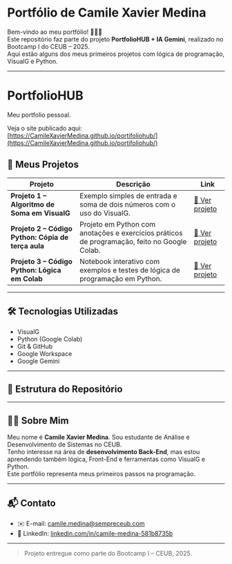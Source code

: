 # Portfólio de Camile Xavier Medina

Bem-vindo ao meu portfólio! 👩🏽‍💻  
Este repositório faz parte do projeto **PortfolioHUB + IA Gemini**, realizado no Bootcamp I do CEUB – 2025.  
Aqui estão alguns dos meus primeiros projetos com lógica de programação, VisualG e Python.

---
# PortfolioHUB

Meu portfolio pessoal.

Veja o site publicado aqui: [https://CamileXavierMedina.github.io/portifoliohub/](https://CamileXavierMedina.github.io/portifoliohub/)


## 📁 Meus Projetos

| Projeto | Descrição | Link |
|--------|-----------|------|
| **Projeto 1 – Algoritmo de Soma em VisualG** | Exemplo simples de entrada e soma de dois números com o uso do VisualG. | [🔗 Ver projeto](https://github.com/CamileXavierMedina/portifoliohub/blob/main/VSCODE/primeiro.alg) |
| **Projeto 2 – Código Python: Cópia de terça aula** | Projeto em Python com anotações e exercícios práticos de programação, feito no Google Colab. | [🔗 Ver projeto](https://colab.research.google.com/drive/1cuqCAPEfq5IryJ-mexnNzmmrrLTGY9GU?usp=sharing) |
| **Projeto 3 – Código Python: Lógica em Colab** | Notebook interativo com exemplos e testes de lógica de programação em Python. | [🔗 Ver projeto](https://colab.research.google.com/drive/1O12FiWrHehNxl8HU8BvPzNEuMVuhdxO8?usp=sharing) |

---

## 🛠️ Tecnologias Utilizadas

- VisualG
- Python (Google Colab)
- Git & GitHub
- Google Workspace
- Google Gemini

---

## 📂 Estrutura do Repositório


---

## 👩🏽 Sobre Mim

Meu nome é **Camile Xavier Medina**. Sou estudante de Análise e Desenvolvimento de Sistemas no CEUB.  
Tenho interesse na área de **desenvolvimento Back-End**, mas estou aprendendo também lógica, Front-End e ferramentas como VisualG e Python.  
Este portfólio representa meus primeiros passos na programação.

---

## 📬 Contato

- ✉️ E-mail: [camile.medina@sempreceub.com](mailto:camile.medina@sempreceub.com)
- 🔗 LinkedIn: [linkedin.com/in/camile-medina-581b8735b](https://www.linkedin.com/in/camile-medina-581b8735b)

---

> Projeto entregue como parte do Bootcamp I – CEUB, 2025.
